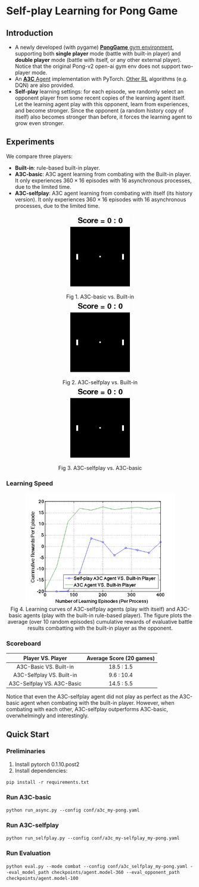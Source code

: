 # Self-play Learning for Pong Game

## Introduction

- A newly developed (with pygame) [**PongGame** gym environment](https://github.com/xinghai-sun/deep-rl/blob/master/envs/pong_env.py), supporting both **single player** mode (battle with built-in player) and **double player** mode (battle with itself, or any other external player). Notice that the original Pong-v2 open-ai gym env does not support two-player mode.
- An [**A3C** Agent](https://github.com/xinghai-sun/deep-rl/blob/master/agents/a3c.py) implementation with PyTorch. [Other RL](https://github.com/xinghai-sun/deep-rl/tree/master/agents) algorithms (e.g. DQN) are also provided.
- **Self-play** learning settings: for each episode, we randomly select an opponent player from some recent copies of the learning agent itself. Let the learning agent play with this opponent, learn from experiences, and become stronger. Since the opponent (a random history copy of itself) also becomes stronger than before, it forces the learning agent to grow even stronger.


## Experiments

We compare three players:

- **Built-in**: rule-based built-in player.
- **A3C-basic**: A3C agent learning from combating with the Built-in player. It only experiences $360 \times 16$ episodes with 16 asynchronous processes, due to the limited time.
- **A3C-selfplay**: A3C agent learning from combating with itself (its history version). It only experiences $360 \times 16$ episodes with 16 asynchronous processes, due to the limited time.

<div align="center">
<img src="image/single_vs_auto_360.gif"></br>
Fig 1. A3C-basic vs. Built-in
</div>

<div align="center">
<img src="image/selfplay_vs_auto.gif"></br>
Fig 2. A3C-selfplay vs. Built-in
</div>


<div align="center">
<img src="image/selfplay_vs_single.gif"></br>
Fig 3. A3C-selfplay vs. A3C-basic
</div>

### Learning Speed

<div align="center">
<img src="image/learning_curve.png", width=400></br>
Fig 4. Learning curves of A3C-selfplay agents (play with itself) and A3C-basic agents (play with the built-in rule-based player). The figure plots the average (over 10 random episodes) cumulative rewards of  evaluative battle results combatting with the built-in player as the opponent.
</div>

### Scoreboard

Player VS. Player | Average Score (20 games)
:-----------: | :------------:
A3C-Basic VS. Built-in  | 18.5 : 1.5
A3C-Selfplay VS. Built-in  | 9.6 : 10.4
A3C-Selfplay VS. A3C-Basic | 14.5 : 5.5

Notice that even the A3C-selfplay agent did not play as perfect as the A3C-basic agent when combating with the built-in player. However, when combating with each other, A3C-selfplay outperforms A3C-basic, overwhelmingly and interestingly.



## Quick Start

### Preliminaries

1. Install pytorch 0.1.10.post2
2. Install dependencies:

```
pip install -r requirements.txt
```

### Run A3C-basic

```
python run_async.py --config conf/a3c_my-pong.yaml
```

### Run A3C-selfplay

```
python run_selfplay.py --config conf/a3c_my-selfplay_my-pong.yaml
```

### Run Evaluation
```
python eval.py --mode combat --config conf/a3c_selfplay_my-pong.yaml --eval_model_path checkpoints/agent.model-360 --eval_opponent_path checkpoints/agent.model-100
```
